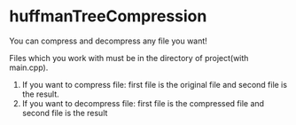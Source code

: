 # huffmanTreeCompression
You can compress and decompress any file you want!

Files which you work with must be in the directory of project(with main.cpp).

1. If you want to compress file: first file is the original file and second file is the result.
2. If you want to decompress file: first file is the compressed file and second file is the result
